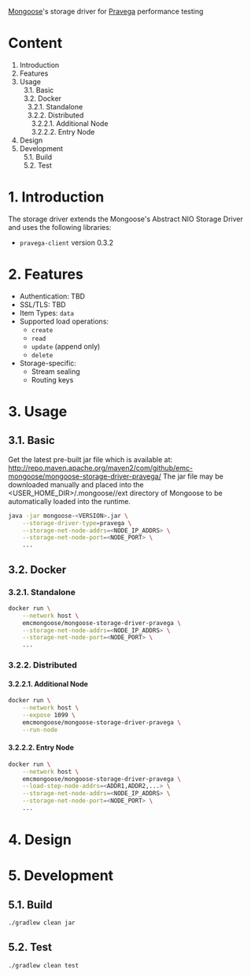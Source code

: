 [Mongoose](https://github.com/emc-mongoose/mongoose)'s storage driver for [Pravega](http://pravega.io) performance testing

# Content

1. Introduction<br/>
2. Features<br/>
3. Usage<br/>
&nbsp;&nbsp;3.1. Basic<br/>
&nbsp;&nbsp;3.2. Docker<br/>
&nbsp;&nbsp;&nbsp;&nbsp;3.2.1. Standalone<br/>
&nbsp;&nbsp;&nbsp;&nbsp;3.2.2. Distributed<br/>
&nbsp;&nbsp;&nbsp;&nbsp;&nbsp;&nbsp;3.2.2.1. Additional Node<br/>
&nbsp;&nbsp;&nbsp;&nbsp;&nbsp;&nbsp;3.2.2.2. Entry Node<br/>
4. Design<br/>
5. Development<br/>
&nbsp;&nbsp;5.1. Build<br/>
&nbsp;&nbsp;5.2. Test<br/>

# 1. Introduction

The storage driver extends the Mongoose's Abstract NIO Storage Driver and uses the following libraries:
* `pravega-client` version 0.3.2

# 2. Features

* Authentication: TBD
* SSL/TLS: TBD
* Item Types: `data`
* Supported load operations:
    * `create`
    * `read`
    * `update` (append only)
    * `delete`
* Storage-specific:
    * Stream sealing
    * Routing keys

# 3. Usage

## 3.1. Basic

Get the latest pre-built jar file which is available at:
http://repo.maven.apache.org/maven2/com/github/emc-mongoose/mongoose-storage-driver-pravega/
The jar file may be downloaded manually and placed into the <USER_HOME_DIR>/.mongoose/<VERSION>/ext directory of
Mongoose to be automatically loaded into the runtime.

```bash
java -jar mongoose-<VERSION>.jar \
    --storage-driver-type=pravega \
    --storage-net-node-addrs=<NODE_IP_ADDRS> \
    --storage-net-node-port=<NODE_PORT> \
    ...
```

## 3.2. Docker

### 3.2.1. Standalone

```bash
docker run \
    --network host \
    emcmongoose/mongoose-storage-driver-pravega \
    --storage-net-node-addrs=<NODE_IP_ADDRS> \
    --storage-net-node-port=<NODE_PORT> \
    ...
```

### 3.2.2. Distributed

#### 3.2.2.1. Additional Node

```bash
docker run \
    --network host \
    --expose 1099 \
    emcmongoose/mongoose-storage-driver-pravega \
    --run-node
```

#### 3.2.2.2. Entry Node

```bash
docker run \
    --network host \
    emcmongoose/mongoose-storage-driver-pravega \
    --load-step-node-addrs=<ADDR1,ADDR2,...> \
    --storage-net-node-addrs=<NODE_IP_ADDRS> \
    --storage-net-node-port=<NODE_PORT> \
    ...
```

# 4. Design

# 5. Development

## 5.1. Build

```bash
./gradlew clean jar
```

## 5.2. Test

```bash
./gradlew clean test
```